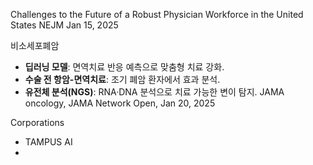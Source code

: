 Challenges to the Future of a Robust Physician Workforce in the United States
NEJM Jan 15, 2025

비소세포폐암
- **딥러닝 모델**: 면역치료 반응 예측으로 맞춤형 치료 강화.
- **수술 전 항암-면역치료**: 조기 폐암 환자에서 효과 분석.
- **유전체 분석(NGS)**: RNA·DNA 분석으로 치료 가능한 변이 탐지.
JAMA oncology, JAMA Network Open, Jan 20, 2025


Corporations
- TAMPUS AI
- 
